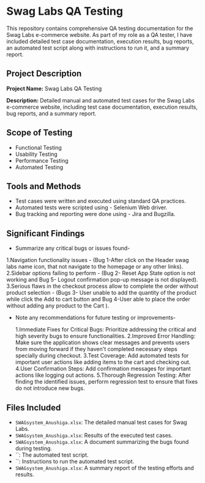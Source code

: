 # Swag Labs QA Testing

This repository contains comprehensive QA testing documentation for the Swag Labs e-commerce website. As part of my role as a QA tester, I have included detailed test case documentation, execution results, bug reports, an automated test script along with instructions to run it, and a summary report.

## Project Description

**Project Name:** Swag Labs QA Testing

**Description:** Detailed manual and automated test cases for the Swag Labs e-commerce website, including test case documentation, execution results, bug reports, and a summary report.

## Scope of Testing

- Functional Testing
- Usability Testing
- Performance Testing
- Automated Testing

## Tools and Methods

- Test cases were written and executed using standard QA practices.
- Automated tests were scripted using - Selenium Web driver.
- Bug tracking and reporting were done using - Jira and Bugzilla.

## Significant Findings

- Summarize any critical bugs or issues found-
  
 1.Navigation functionality issues - (Bug 1-After click on the Header swag labs name icon, that not navigate to the homepage or any other links).
 2.Sidebar options failing to perform - (Bug 2- Reset App State option is not working  and Bug 5- Logout confirmation pop-up message is not displayed).
 3.Serious flaws in the checkout process allow to complete the order without product selection - (Bugs 3- User unable to add the quantity of the product while click the Add to cart button and Bug 4-User able to place the order without adding any product to the Cart ).

- Note any recommendations for future testing or improvements-

  1.Immediate Fixes for Critical Bugs: Prioritize addressing the critical and high severity bugs to ensure functionalities.
  2.Improved Error Handling: Make sure the application shows clear messages and prevents users from moving forward if they haven't completed necessary steps specially during checkout.
  3.Test Coverage: Add automated tests for important user actions like adding items to the cart and checking out.
  4.User Confirmation Steps: Add confirmation messages for important actions like logging out actions.
  5.Thorough Regression Testing: After finding the identified issues, perform regression test to ensure that fixes do not introduce new bugs.

## Files Included

- `SWAGsystem_Anushiga.xlsx`: The detailed manual test cases for Swag Labs.
- `SWAGsystem_Anushiga.xlsx`: Results of the executed test cases.
- `SWAGsystem_Anushiga.xlsx`: A document summarizing the bugs found during testing.
- ``: The automated test script.
- ``: Instructions to run the automated test script.
- `SWAGsystem_Anushiga.xlsx`: A summary report of the testing efforts and results.

